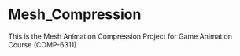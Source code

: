 # Mesh_Compression
This is the Mesh Animation Compression Project for Game Animation Course (COMP-6311)

